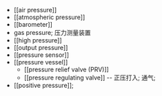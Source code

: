 - [[air pressure]]
- [[atmospheric pressure]]
- [[barometer]]
- gas pressure; 压力测量装置
- [[high pressure]]
- [[output pressure]]
- [[pressure sensor]]
- [[pressure vessel]]
    - [[pressure relief valve (PRV)]]
    - [[pressure regulating valve]] -- 正压打入; 通气;
- [[positive pressure]]; 
